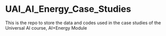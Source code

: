 # UAI_AI_Energy_Case_Studies
This is the repo to store the data and codes used in the case studies of the Universal AI course, AI+Energy Module
